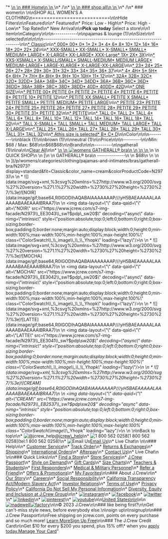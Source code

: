 "*   [\n    \n    ### Home\n    \n    ](/)\n*   /\n*   [\n    \n    ### shop all\n    \n    ](/all)\n*   /\n*   ### women\n    \n\nSHOP ALL WOMEN'S A CLOTHING\n===========================\n\nHide Filters\n\nFeatured\n\n*   Featured\n*   Price: Low - High\n*   Price: High - Low\n*   Top Rated\n*   New Arrival\n\n**Pick up today** Select a store\n\n1 item\n\nCategory\n\n\n------------\n\n[](/all/womens/categories/clothing?sub-categories=womens-shopall-pajamasAndLounge&crawl=no&size=A)pajamas & lounge (1)\n\nSize\n\n1 selected[](/all/womens/categories/clothing?crawl=no)\n\n\n\n\n------------------------------------------------------------------\n\n[*   Classic](/all/womens/categories/clothing?crawl=no&fit=Classic&size=A)\n\n[*   000](/all/womens/categories/clothing?crawl=no&size=000,A)[*   00](/all/womens/categories/clothing?crawl=no&size=00,A)[*   0](/all/womens/categories/clothing?crawl=no&size=0,A)[*   1](/all/womens/categories/clothing?crawl=no&size=1,A)[*   2](/all/womens/categories/clothing?crawl=no&size=2,A)[*   3](/all/womens/categories/clothing?crawl=no&size=3,A)[*   4](/all/womens/categories/clothing?crawl=no&size=4,A)[*   6](/all/womens/categories/clothing?crawl=no&size=6,A)[*   8](/all/womens/categories/clothing?crawl=no&size=8,A)[*   10](/all/womens/categories/clothing?crawl=no&size=10,A)[*   12](/all/womens/categories/clothing?crawl=no&size=12,A)[*   14](/all/womens/categories/clothing?crawl=no&size=14,A)[*   16](/all/womens/categories/clothing?crawl=no&size=16,A)[*   18](/all/womens/categories/clothing?crawl=no&size=18,A)[*   20](/all/womens/categories/clothing?crawl=no&size=20,A)[*   22](/all/womens/categories/clothing?crawl=no&size=22,A)[*   24](/all/womens/categories/clothing?crawl=no&size=24,A)\n\n[*   XXX-SMALL](/all/womens/categories/clothing?crawl=no&size=A,XXX-SMALL)[*   XX-SMALL](/all/womens/categories/clothing?crawl=no&size=A,XX-SMALL)[*   X-SMALL](/all/womens/categories/clothing?crawl=no&size=A,X-SMALL)[*   SMALL](/all/womens/categories/clothing?crawl=no&size=A,SMALL)[*   MEDIUM](/all/womens/categories/clothing?crawl=no&size=A,MEDIUM)[*   LARGE](/all/womens/categories/clothing?crawl=no&size=A,LARGE)[*   X-LARGE](/all/womens/categories/clothing?crawl=no&size=A,X-LARGE)[*   XX-LARGE](/all/womens/categories/clothing?crawl=no&size=A,XX-LARGE)[*   XXX-Large](/all/womens/categories/clothing?crawl=no&size=A,XXXL)[*   1X](/all/womens/categories/clothing?crawl=no&size=1X,A)[*   2X](/all/womens/categories/clothing?crawl=no&size=2X,A)[*   3X](/all/womens/categories/clothing?crawl=no&size=3X,A)\n\n[*   XXS-XSMALL](/all/womens/categories/clothing?crawl=no&size=A,XXS-XSMALL)[*   X-SMALL/SMALL](/all/womens/categories/clothing?crawl=no&size=A,X-SMALL%2FSMALL)[*   SMALL-MEDIUM](/all/womens/categories/clothing?crawl=no&size=A,SMALL-MEDIUM)[*   MEDIUM LARGE](/all/womens/categories/clothing?crawl=no&size=A,MEDIUM%20LARGE)[*   MEDIUM-LARGE](/all/womens/categories/clothing?crawl=no&size=A,MEDIUM-LARGE)[*   LARGE-XLARGE](/all/womens/categories/clothing?crawl=no&size=A,LARGE-XLARGE)[*   X-LARGE-XX-LARGE](/all/womens/categories/clothing?crawl=no&size=A,X-LARGE-XX-LARGE)\n\n[*   23](/all/womens/categories/clothing?crawl=no&size=23,A)[*   24](/all/womens/categories/clothing?crawl=no&size=24G,A)[*   25](/all/womens/categories/clothing?crawl=no&size=25,A)[*   26](/all/womens/categories/clothing?crawl=no&size=26,A)[*   27](/all/womens/categories/clothing?crawl=no&size=27,A)[*   28](/all/womens/categories/clothing?crawl=no&size=28,A)[*   29](/all/womens/categories/clothing?crawl=no&size=29,A)[*   30](/all/womens/categories/clothing?crawl=no&size=30,A)[*   31](/all/womens/categories/clothing?crawl=no&size=31,A)[*   32](/all/womens/categories/clothing?crawl=no&size=32,A)[*   33](/all/womens/categories/clothing?crawl=no&size=33,A)[*   34](/all/womens/categories/clothing?crawl=no&size=34,A)[*   35](/all/womens/categories/clothing?crawl=no&size=35,A)[*   36](/all/womens/categories/clothing?crawl=no&size=36,A)[*   37](/all/womens/categories/clothing?crawl=no&size=37,A)\n\n[*   4](/all/womens/categories/clothing?crawl=no&size=4%20MEDIUM,A)[*   4H](/all/womens/categories/clothing?crawl=no&size=4H%20MEDIUM,A)[*   5](/all/womens/categories/clothing?crawl=no&size=5%20MEDIUM,A)[*   5H](/all/womens/categories/clothing?crawl=no&size=5H%20MEDIUM,A)[*   6](/all/womens/categories/clothing?crawl=no&size=6%20MEDIUM,A)[*   6H](/all/womens/categories/clothing?crawl=no&size=6H%20MEDIUM,A)[*   7](/all/womens/categories/clothing?crawl=no&size=7%20MEDIUM,A)[*   7H](/all/womens/categories/clothing?crawl=no&size=7H%20MEDIUM,A)[*   8](/all/womens/categories/clothing?crawl=no&size=8%20MEDIUM,A)[*   8H](/all/womens/categories/clothing?crawl=no&size=8H%20MEDIUM,A)[*   9](/all/womens/categories/clothing?crawl=no&size=9%20MEDIUM,A)[*   9H](/all/womens/categories/clothing?crawl=no&size=9H%20MEDIUM,A)[*   10](/all/womens/categories/clothing?crawl=no&size=10%20MEDIUM,A)[*   10H](/all/womens/categories/clothing?crawl=no&size=10H%20MEDIUM,A)[*   11](/all/womens/categories/clothing?crawl=no&size=11%20MEDIUM,A)[*   12](/all/womens/categories/clothing?crawl=no&size=12%20MEDIUM,A)\n\n[*   32A](/all/womens/categories/clothing?crawl=no&size=32A,A)[*   32B](/all/womens/categories/clothing?crawl=no&size=32B,A)[*   32C](/all/womens/categories/clothing?crawl=no&size=32C,A)[*   32D](/all/womens/categories/clothing?crawl=no&size=32D,A)[*   32DD](/all/womens/categories/clothing?crawl=no&size=32DD,A)[*   34A](/all/womens/categories/clothing?crawl=no&size=34A,A)[*   34B](/all/womens/categories/clothing?crawl=no&size=34B,A)[*   34C](/all/womens/categories/clothing?crawl=no&size=34C,A)[*   34D](/all/womens/categories/clothing?crawl=no&size=34D,A)[*   34DD](/all/womens/categories/clothing?crawl=no&size=34DD,A)[*   36A](/all/womens/categories/clothing?crawl=no&size=36A,A)[*   36B](/all/womens/categories/clothing?crawl=no&size=36B,A)[*   36C](/all/womens/categories/clothing?crawl=no&size=36C,A)[*   36D](/all/womens/categories/clothing?crawl=no&size=36D,A)[*   36DD](/all/womens/categories/clothing?crawl=no&size=36DD,A)[*   38A](/all/womens/categories/clothing?crawl=no&size=38A,A)[*   38B](/all/womens/categories/clothing?crawl=no&size=38B,A)[*   38C](/all/womens/categories/clothing?crawl=no&size=38C,A)[*   38D](/all/womens/categories/clothing?crawl=no&size=38D,A)[*   38DD](/all/womens/categories/clothing?crawl=no&size=38DD,A)[*   40D](/all/womens/categories/clothing?crawl=no&size=40D,A)[*   40DD](/all/womens/categories/clothing?crawl=no&size=40DD,A)[*   42D](/all/womens/categories/clothing?crawl=no&size=42D,A)\n\n[*   ONE SIZE](/all/womens/categories/clothing?crawl=no&size=A,ONE%20SIZE)\n\n[*   PETITE 00](/all/womens/categories/clothing?crawl=no&size=A,PETITE%2000)[*   PETITE 0](/all/womens/categories/clothing?crawl=no&size=A,PETITE%200)[*   PETITE 2](/all/womens/categories/clothing?crawl=no&size=A,PETITE%202)[*   PETITE 4](/all/womens/categories/clothing?crawl=no&size=A,PETITE%204)[*   PETITE 6](/all/womens/categories/clothing?crawl=no&size=A,PETITE%206)[*   PETITE 8](/all/womens/categories/clothing?crawl=no&size=A,PETITE%208)[*   PETITE 10](/all/womens/categories/clothing?crawl=no&size=A,PETITE%2010)[*   PETITE 12](/all/womens/categories/clothing?crawl=no&size=A,PETITE%2012)\n\n[*   PETITE XX SMALL](/all/womens/categories/clothing?crawl=no&size=A,PETITE%20XX%20SMALL)[*   PETITE X SMALL](/all/womens/categories/clothing?crawl=no&size=A,PETITE%20X%20SMALL)[*   PETITE SMALL](/all/womens/categories/clothing?crawl=no&size=A,PETITE%20SMALL)[*   PETITE MEDIUM](/all/womens/categories/clothing?crawl=no&size=A,PETITE%20MEDIUM)[*   PETITE LARGE](/all/womens/categories/clothing?crawl=no&size=A,PETITE%20LARGE)\n\n[*   PETITE 23](/all/womens/categories/clothing?crawl=no&size=A,PETITE%2023)[*   PETITE 24](/all/womens/categories/clothing?crawl=no&size=A,PETITE%2024)[*   PETITE 25](/all/womens/categories/clothing?crawl=no&size=A,PETITE%2025)[*   PETITE 26](/all/womens/categories/clothing?crawl=no&size=A,PETITE%2026)[*   PETITE 27](/all/womens/categories/clothing?crawl=no&size=A,PETITE%2027)[*   PETITE 28](/all/womens/categories/clothing?crawl=no&size=A,PETITE%2028)[*   PETITE 29](/all/womens/categories/clothing?crawl=no&size=A,PETITE%2029)[*   PETITE 30](/all/womens/categories/clothing?crawl=no&size=A,PETITE%2030)[*   PETITE 31](/all/womens/categories/clothing?crawl=no&size=A,PETITE%2031)[*   PETITE 32](/all/womens/categories/clothing?crawl=no&size=A,PETITE%2032)\n\n[*   PETITE](/all/womens/categories/clothing?crawl=no&size=A,PETITE)\n\n[*   TALL 0](/all/womens/categories/clothing?crawl=no&size=A,TALL%20SIZE%200)[*   TALL 2](/all/womens/categories/clothing?crawl=no&size=A,TALL%202)[*   TALL 4](/all/womens/categories/clothing?crawl=no&size=A,TALL%204)[*   TALL 6](/all/womens/categories/clothing?crawl=no&size=A,TALL%206)[*   TALL 8](/all/womens/categories/clothing?crawl=no&size=A,TALL%208)[*   TALL 10](/all/womens/categories/clothing?crawl=no&size=A,TALL%2010)[*   TALL 12](/all/womens/categories/clothing?crawl=no&size=A,TALL%2012)[*   TALL 14](/all/womens/categories/clothing?crawl=no&size=A,TALL%2014)[*   TALL 16](/all/womens/categories/clothing?crawl=no&size=A,TALL%2016)[*   TALL 18](/all/womens/categories/clothing?crawl=no&size=A,TALL%2018)[*   TALL 20](/all/womens/categories/clothing?crawl=no&size=A,TALL%2020)\n\n[*   TALL X-SMALL](/all/womens/categories/clothing?crawl=no&size=A,TALL%20X-SMALL)[*   TALL SMALL](/all/womens/categories/clothing?crawl=no&size=A,TALL%20SMALL)[*   TALL MEDIUM](/all/womens/categories/clothing?crawl=no&size=A,TALL%20MEDIUM)[*   TALL LARGE](/all/womens/categories/clothing?crawl=no&size=A,TALL%20LARGE)[*   TALL X-LARGE](/all/womens/categories/clothing?crawl=no&size=A,TALL%20X-LARGE)\n\n[*   TALL 25](/all/womens/categories/clothing?crawl=no&size=A,TALL%2025)[*   TALL 26](/all/womens/categories/clothing?crawl=no&size=A,TALL%2026)[*   TALL 27](/all/womens/categories/clothing?crawl=no&size=A,TALL%2027)[*   TALL 28](/all/womens/categories/clothing?crawl=no&size=A,TALL%2028)[*   TALL 29](/all/womens/categories/clothing?crawl=no&size=A,TALL%2029)[*   TALL 30](/all/womens/categories/clothing?crawl=no&size=A,TALL%2030)[*   TALL 31](/all/womens/categories/clothing?crawl=no&size=A,TALL%2031)[*   TALL 32](/all/womens/categories/clothing?crawl=no&size=A,TALL%2032)\n\n[*   Athis size is selected](/all/womens/categories/clothing?crawl=no)[*   B](/all/womens/categories/clothing?crawl=no&size=A,B)[*   C](/all/womens/categories/clothing?crawl=no&size=A,C)[*   D](/all/womens/categories/clothing?crawl=no&size=A,D)\n\nColor\n\n\n---------\n\n[](/all/womens/categories/clothing?crawl=no&l_color=root-black&size=A)black (1)\n\n[](/all/womens/categories/clothing?crawl=no&l_color=root-brown&size=A)brown (1)\n\n[](/all/womens/categories/clothing?crawl=no&l_color=root-neutral&size=A)neutral (1)\n\nPrice\n\n\n---------\n\nMin: $68 / Max: $68\n\n$68$68\n\nBrand\n\n\n---------\n\n[](/all/womens/categories/clothing?brand=GATHERALL&crawl=no&size=A)gatherall (1)\n\na[](/all/womens/categories/clothing?crawl=no)\n\n[Clear All](/all/womens/categories/clothing?crawl=no)\n\n*   [\n    \n    ![womens GATHERALL® bra](https://www.jcrew.com/s7-img-facade/N2973_EB2537?hei=640&crop=0,0,512,0)\n    \n    \n    \n    ](/p/womens/categories/clothing/pajamas-and-intimates/bras/gatherall-bra/N2973?display=standard&fit=Classic&color_name=cream&colorProductCode=N2973)\n    \n    QUICK SHOP\n    \n    [\n    \n    GATHERALL® bra\n    --------------\n    \n    $68\n    \n    \n    \n    ](/p/womens/categories/clothing/pajamas-and-intimates/bras/gatherall-bra/N2973?display=standard&fit=Classic&color_name=cream&colorProductCode=N2973)\n    \n    *   ![](data:image/svg+xml,%3csvg%20xmlns=%27http://www.w3.org/2000/svg%27%20version=%271.1%27%20width=%2730%27%20height=%2730%27/%3e)![NOIR](data:image/gif;base64,R0lGODlhAQABAIAAAAAAAP///yH5BAEAAAAALAAAAAABAAEAAAIBRAA7)\n        \n        <img data-layout=\"\" data-qaid=\"\" alt=\"NOIR\" src=\"https://www.jcrew.com/s7-img-facade/N2973\\_EE3043\\_sw?$pdp\\_sw20$\" decoding=\"async\" data-nimg=\"intrinsic\" style=\"position:absolute;top:0;left:0;bottom:0;right:0;box-sizing:border-box;padding:0;border:none;margin:auto;display:block;width:0;height:0;min-width:100%;max-width:100%;min-height:100%;max-height:100%\" class=\"ColorSwatch\\_\\_image\\_\\_\\_Yhopk\" loading=\"lazy\"/>\n        \n    *   ![](data:image/svg+xml,%3csvg%20xmlns=%27http://www.w3.org/2000/svg%27%20version=%271.1%27%20width=%2730%27%20height=%2730%27/%3e)![MOCHA](data:image/gif;base64,R0lGODlhAQABAIAAAAAAAP///yH5BAEAAAAALAAAAAABAAEAAAIBRAA7)\n        \n        <img data-layout=\"\" data-qaid=\"\" alt=\"MOCHA\" src=\"https://www.jcrew.com/s7-img-facade/N2973\\_EE3042\\_sw?$pdp\\_sw20$\" decoding=\"async\" data-nimg=\"intrinsic\" style=\"position:absolute;top:0;left:0;bottom:0;right:0;box-sizing:border-box;padding:0;border:none;margin:auto;display:block;width:0;height:0;min-width:100%;max-width:100%;min-height:100%;max-height:100%\" class=\"ColorSwatch\\_\\_image\\_\\_\\_Yhopk\" loading=\"lazy\"/>\n        \n    *   ![](data:image/svg+xml,%3csvg%20xmlns=%27http://www.w3.org/2000/svg%27%20version=%271.1%27%20width=%2730%27%20height=%2730%27/%3e)![LATTE](data:image/gif;base64,R0lGODlhAQABAIAAAAAAAP///yH5BAEAAAAALAAAAAABAAEAAAIBRAA7)\n        \n        <img data-layout=\"\" data-qaid=\"\" alt=\"LATTE\" src=\"https://www.jcrew.com/s7-img-facade/N2973\\_EE3041\\_sw?$pdp\\_sw20$\" decoding=\"async\" data-nimg=\"intrinsic\" style=\"position:absolute;top:0;left:0;bottom:0;right:0;box-sizing:border-box;padding:0;border:none;margin:auto;display:block;width:0;height:0;min-width:100%;max-width:100%;min-height:100%;max-height:100%\" class=\"ColorSwatch\\_\\_image\\_\\_\\_Yhopk\" loading=\"lazy\"/>\n        \n    *   ![](data:image/svg+xml,%3csvg%20xmlns=%27http://www.w3.org/2000/svg%27%20version=%271.1%27%20width=%2730%27%20height=%2730%27/%3e)![CREAM](data:image/gif;base64,R0lGODlhAQABAIAAAAAAAP///yH5BAEAAAAALAAAAAABAAEAAAIBRAA7)\n        \n        <img data-layout=\"\" data-qaid=\"\" alt=\"CREAM\" src=\"https://www.jcrew.com/s7-img-facade/N2973\\_EB2537\\_sw?$pdp\\_sw20$\" decoding=\"async\" data-nimg=\"intrinsic\" style=\"position:absolute;top:0;left:0;bottom:0;right:0;box-sizing:border-box;padding:0;border:none;margin:auto;display:block;width:0;height:0;min-width:100%;max-width:100%;min-height:100%;max-height:100%\" class=\"ColorSwatch\\_\\_image\\_\\_\\_Yhopk\" loading=\"lazy\"/>\n        \n    \n\nBack to top\n\n*   ![@jcrew_help](/next-static/images/sidecar-modules/footer/twitter-2.svg)[@jcrew\\_help](https://twitter.com/jcrew_help)\n*   ![1 800 562 0258](/next-static/images/sidecar-modules/footer/phone-2.svg)[1 800 562 0258](tel:1 800 562 0258)\n*   ![Email Us](/next-static/images/sidecar-modules/footer/email.svg)[Email Us](mailto:help@jcrew.com)\n*   Live Chat\n    \n\n### Help\n\n*   [Customer Service](/help/customer-service)\n*   [Track Order](/help/order-status)\n*   [Returns & Exchanges](/help/returns-exchanges)\n*   [Shipping](/help/shipping-handling)\n*   [International Orders](/help/international-orders)\n*   [Afterpay](/afterpay-faq)\n*   [Contact Us](/help/contact-us)\n*   Live Chat\n    \n\n### Quick Links\n\n*   [Find a Store](https://stores.jcrew.com/search)\n*   [Store Services](/s/store-services)\n*   [J.Crew Passport](/s/rewards)\n*   [Style on Demand](/s/style-on-demand)\n*   [Gift Cards](/help/gift-card)\n*   [Size Charts](/r/size-charts)\n*   [Teachers & Students](/s/teacher-student-discount)\n*   [First Responders](/s/military-medical-first-responder-discount)\n*   [Medical & Military Personnel](/s/military-medical-first-responder-discount)\n*   [Refer a Friend](/share)\n*   [Offers & Promotions](/best-deals)\n*   [My Favorites](/favorites)\n\n### About J.Crew\n\n*   [Our Story](/s/aboutus)\n*   [Careers](https://jobs.jcrew.com)\n*   [Social Responsibility](/s/corporate-responsibility)\n*   [California Transparency Act/Modern Slavery Act](/s/CSR-california-transparency-act)\n*   [Investor Relations](https://investors.jcrew.com)\n*   [Terms of Use](/help/terms-of-use)\n*   [Privacy Policy](/help/privacy-policy)\n*   [California Do Not Sell My Personal Information](https://jcrew.clarip.com/dsr/create?brand=jcrew&type=3)\n*   [Diversity, Equity and Inclusion at J.Crew Group](/s/diversity-equity-inclusion)\n\n*   [![instagram](/next-static/images/sidecar-modules/footer/instagram-2.svg)](http://instagram.com/jcrew)\n*   [![facebook](/next-static/images/sidecar-modules/footer/facebook-2.svg)](https://www.facebook.com/jcrew)\n*   [![twitter](/next-static/images/sidecar-modules/footer/twitter-2.svg)](https://twitter.com/jcrew)\n*   [![linkedin](/next-static/images/sidecar-modules/footer/linkedin.svg)](https://www.linkedin.com/company/j-crew)\n*   [![pinterest](/next-static/images/sidecar-modules/footer/pinterest-2.svg)](http://pinterest.com/jcrew/)\n*   [![youtube](/next-static/images/sidecar-modules/footer/youtube-2.svg)](http://www.youtube.com/user/jcrewinsider)\n\n[United States\n\n](/r/context-chooser)\n\n[![madewell](/next-static/images/sidecar-modules/footer/madewell.svg)](https://www.madewell.com)[![factory](/next-static/images/sidecar-modules/navigation/jcrew-factory-logo-black.svg)](https://factory.jcrew.com)\n\n© 2023 J.Crew\n\n### like being first?\n\nGet can't-miss style news, before everybody else.\n\nsign up\n\nsignup\n\n### J.Crew Passport\n\nFree shipping on jcrew.com, points on every purchase and so much more! [Learn More](/s/rewards)[Sign Up Free](/?register=true)\n\n### The J.Crew Credit Card\n\nGet $10 for every $200 you spend, plus 15% off\\* when you [apply today.](/s/credit-card)[Manage Your Card](https://d.comenity.net/jcrew/)"